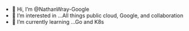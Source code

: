 - 👋 Hi, I’m @NathanWray-Google
- 👀 I’m interested in ...All things public cloud, Google, and collaboration
- 🌱 I’m currently learning ...Go and K8s


<!---
NathanWray-Google/NathanWray-Google is a ✨ special ✨ repository because its `README.md` (this file) appears on your GitHub profile.
You can click the Preview link to take a look at your changes.
--->
